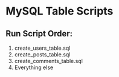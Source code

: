 # MySQL Table Scripts

## Run Script Order:
1. create_users_table.sql
2. create_posts_table.sql
3. create_comments_table.sql
4. Everything else
